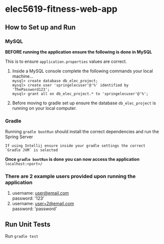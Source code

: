 # elec5619-fitness-web-app

## How to Set up and Run

### MySQL

**BEFORE running the application ensure the following is done in MySQL**

This is to ensure `application.properties` values are correct.

1. Inside a MySQL console complete the following commands your local machine...<br>
     `mysql> create database db_elec_project;` <br>
     `mysql> create user 'springelecuser'@'%' identified by 'ThePassword123';` <br>
     `mysql> grant all on db_elec_project.* to 'springelecuser'@'%';`

2. Before moving to gradle set up ensure the database `db_elec_project` is running on your local computer. 

### Gradle
Running `gradle bootRun` should install the correct dependencies and run the Spring Server <br>

    If using Intellij ensure inside your gradle settings the correct `Gradle JVM` is selected

**Once `gradle bootRun` is done you can now access the application**
`localhost:<port>/`

### There are 2 example users provided upon running the application

1. username: user@email.com <br>
password: '123'
2. username: user+2@email.com <br>
password: 'password'

## Run Unit Tests

Run `gradle test`
